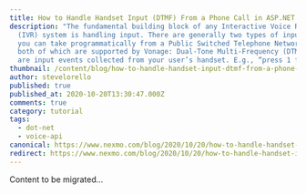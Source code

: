 ```yaml
---
title: How to Handle Handset Input (DTMF) From a Phone Call in ASP.NET Core
description: "The fundamental building block of any Interactive Voice Response
  (IVR) system is handling input. There are generally two types of input that
  you can take programmatically from a Public Switched Telephone Network (PSTN),
  both of which are supported by Vonage: Dual-Tone Multi-Frequency (DTMF)—these
  are input events collected from your user’s handset. E.g., “press 1 for […]"
thumbnail: /content/blog/how-to-handle-handset-input-dtmf-from-a-phone-call-in-asp-net-core/Blog_ASP-NET_VoiceAPI_1200x600.png
author: stevelorello
published: true
published_at: 2020-10-20T13:30:47.000Z
comments: true
category: tutorial
tags:
  - dot-net
  - voice-api
canonical: https://www.nexmo.com/blog/2020/10/20/how-to-handle-handset-input-dtmf-from-a-phone-call-in-asp-net-core
redirect: https://www.nexmo.com/blog/2020/10/20/how-to-handle-handset-input-dtmf-from-a-phone-call-in-asp-net-core
---
```


Content to be migrated...
